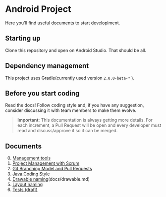 # Android Project

Here you'll find useful documents to start developlment.

## Starting up

Clone this repository and open on Android Studio. That should be all.

## Dependency management

This project uses Gradle(currently used version `2.0.0-beta-*` ).

## Before you start coding

Read the docs! Follow coding style and, if you have any suggestion, consider discussing it with team members to make them evolve.

> **Important:** This documentation is always getting more details. For each increment, a Pull Request will be open and every developer must read and discuss/approve it so it can be merged.

## Documents

0. [Management tools](docs/management-tools.md)
0. [Project Management with Scrum](docs/project-management-with-scrum.md)
0. [Git Branching Model and Pull Requests](docs/git-branching-model-and-pull-requests.md)
0. [Java Coding Style](docs/swift-coding-style.md)
0. [Drawable naming](res/drawable/...)(docs/drawable.md)
0. [Layout naming](docs/layout.md)
0. [Tests (draft)](docs/tests.md)